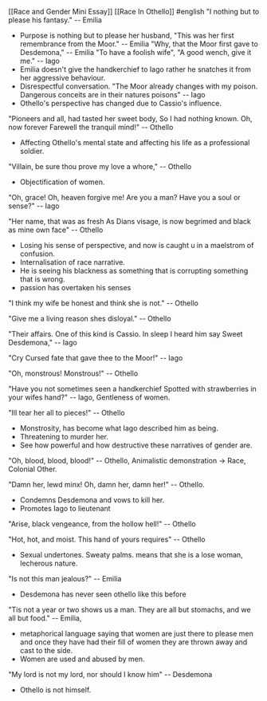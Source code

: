 [[Race and Gender Mini Essay]] [[Race In Othello]] #english 
"I nothing but to please his fantasy." -- Emilia
- Purpose is nothing but to please her husband, 
"This was her first remembrance from the Moor." -- Emilia
"Why, that the Moor first gave to Desdemona," -- Emilia
"To have a foolish wife", "A good wench, give it me."  -- Iago
- Emilia doesn't give the handkerchief to Iago rather he snatches it from her aggressive behaviour. 
- Disrespectful conversation.
"The Moor already changes with my poison. Dangerous conceits are in their natures poisons" 
-- Iago
- Othello's perspective has changed due to Cassio's influence.

"Pioneers and all, had tasted her sweet body, So I had nothing known. Oh, now forever
Farewell the tranquil mind!" -- Othello
- Affecting Othello's mental state and affecting his life as a professional soldier. 

"Villain, be sure thou prove my love a whore," -- Othello
- Objectification of women. 

"Oh, grace! Oh, heaven forgive me! Are you a man? Have you a soul or sense?" -- Iago

"Her name, that was as fresh As Dians visage, is now begrimed and black as mine own face" -- Othello
- Losing his sense of perspective, and now is caught u in a maelstrom of confusion. 
- Internalisation of race narrative. 
- He is seeing his blackness as something that is corrupting something that is wrong. 
- passion has overtaken his senses

"I think my wife be honest and think she is not." -- Othello

"Give me a living reason shes disloyal." -- Othello

"Their affairs. One of this kind is Cassio. In sleep I heard him say Sweet Desdemona," -- Iago

"Cry Cursed fate that gave thee to the Moor!" -- Iago

"Oh, monstrous! Monstrous!" -- Othello

"Have you not sometimes seen a handkerchief Spotted with strawberries in your wifes hand?" -- Iago, Gentleness of women.

"Ill tear her all to pieces!" -- Othello
- Monstrosity, has become what Iago described him as being. 
- Threatening to murder her.
- See how powerful and how destructive these narratives of gender are. 

"Oh, blood, blood, blood!" -- Othello, Animalistic demonstration -> Race, Colonial Other. 

"Damn her, lewd minx! Oh, damn her, damn her!" -- Othello. 
- Condemns Desdemona and vows to kill her. 
- Promotes Iago to lieutenant 

"Arise, black vengeance, from the hollow hell!" -- Othello

"Hot, hot, and moist. This hand of yours requires" -- Othello
- Sexual undertones. Sweaty palms. means that she is a lose woman, lecherous nature. 


"Is not this man jealous?" -- Emilia
- Desdemona has never seen othello like this before

"Tis not a year or two shows us a man. They are all but stomachs, and we all but food." -- Emilia,
- metaphorical language saying that women are just there to please men and once they have had their fill of women they are thrown away and cast to the side.
- Women are used and abused by men. 

"My lord is not my lord, nor should I know him" -- Desdemona
- Othello is not himself. 